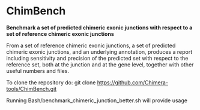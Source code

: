 # ChimBench
**Benchmark a set of predicted chimeric exonic junctions with respect to a set of reference chimeric exonic junctions**

From a set of reference chimeric exonic junctions, a set of predicted chimeric exonic junctions, and an underlying annotation, produces a report including sensitivity and precision of the predicted set with respect to the reference set, both at the junction and at the gene level, together with other useful numbers and files.

To clone the repository do:
git clone https://github.com/Chimera-tools/ChimBench.git

Running Bash/benchmark_chimeric_junction_better.sh will provide usage
